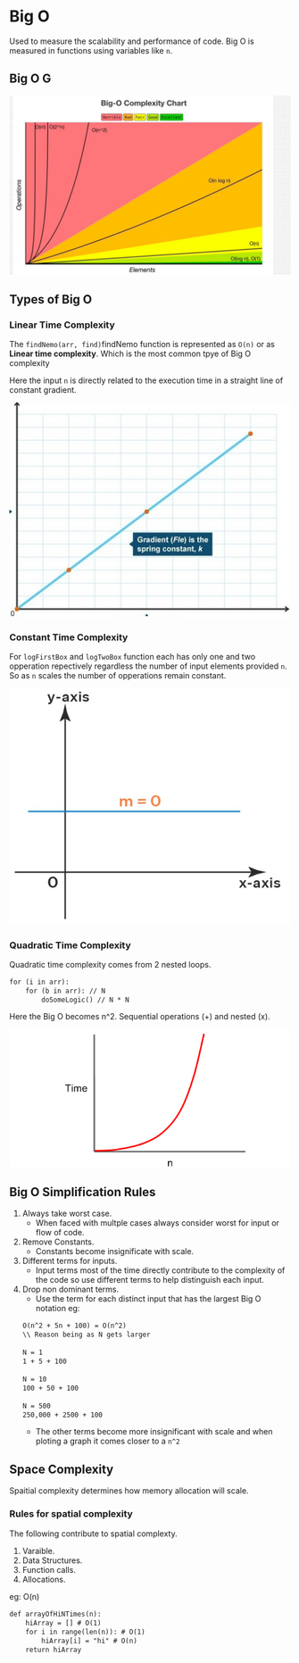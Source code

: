 # Big O

Used to measure the scalability and performance of code. Big O is measured in functions using variables like `n`.

## Big O G
![image info](./images/BigOGraph.JPG)

## Types of Big O
### Linear Time Complexity 
The `findNemo(arr, find)`findNemo function is represented as `O(n)` or as **Linear time complexity**. Which is the most common tpye of Big O complexity

Here the input `n` is directly related to the execution time in a straight line of constant gradient.

![image info](./images/ConstantGraph.jpeg)

### Constant Time Complexity
For `logFirstBox` and `logTwoBox` function each has only one and two opperation repectively regardless the number of input elements provided `n`. So as `n` scales the number of opperations remain constant.

![image info](./images/zero-slope.jpg)

### Quadratic Time Complexity
Quadratic time complexity comes from 2 nested loops.

```
for (i in arr): 
    for (b in arr): // N
        doSomeLogic() // N * N
```
Here the Big O becomes n^2. Sequential operations (+) and nested (x).

![image info](./images/QuadraticGraph.png)




## Big O Simplification Rules
1. Always take worst case.
    - When faced with multple cases always consider worst for input or flow of code.
2. Remove Constants.
    - Constants become insignificate with scale.
3. Different terms for inputs.
    - Input terms most of the time directly contribute to the complexity of the code so use different terms to help distinguish each input.
4. Drop non dominant terms.
    - Use the term for each distinct input that has the largest Big O notation eg:
    ```
    O(n^2 + 5n + 100) = O(n^2)
    \\ Reason being as N gets larger
    
    N = 1
    1 + 5 + 100

    N = 10
    100 + 50 + 100

    N = 500
    250,000 + 2500 + 100
    ```
    - The other terms become more insignificant with scale and when ploting a graph it comes closer to a `n^2`


## Space Complexity
Spaitial complexity determines how memory allocation will scale.

### Rules for spatial complexity
The following contribute to spatial complexty.

1. Varaible.
2. Data Structures.
3. Function calls.
4. Allocations.

eg: O(n)
```
def arrayOfHiNTimes(n):
    hiArray = [] # O(1)
    for i in range(len(n)): # O(1)
        hiArray[i] = "hi" # O(n)
    return hiArray
```


